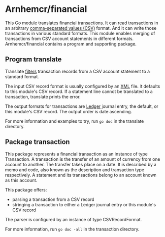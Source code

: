 # Arnhemcr/financial

This Go module translates financial transactions.
It can read transactions in an arbitrary [comma-separated values (CSV)] format.
And it can write those transactions in various standard formats.
This module enables merging of transactions from CSV account statements in different formats.
Arnhemcr/financial contains a program and supporting package.

## Program translate

Translate [filters] transaction records from a CSV account statement to a standard format.

The input CSV record format is usually configured by an [XML] file.
It defaults to this module's CSV record.
If a statement line cannot be translated to a transaction, translate prints the error.

The output formats for transactions are [Ledger] journal entry, the default,
or this module's CSV record.
The output order is date ascending.

For more information and examples to try, run `go doc` in the translate directory.

## Package transaction

This package represents a financial transaction as an instance of type Transaction.
A transaction is the transfer of an amount of currency from one account to another.
The transfer takes place on a date.
It is described by a memo and code,
also known as the description and transaction type respectively.
A statement and its transactions belong to an account known as this account.

This package offers:

  - parsing a transaction from a CSV record
  - stringing a transaction to either a Ledger journal entry or this module's CSV record

The parser is configured by an instance of type CSVRecordFormat.

For more information, run `go doc -all` in the transaction directory.

[comma-separated values (CSV)]: https://en.wikipedia.org/wiki/Comma-separated_values
[filters]: https://en.wikipedia.org/wiki/Filter_(software)
[Ledger]: https://en.wikipedia.org/wiki/Ledger_(software)
[XML]: https://en.wikipedia.org/wiki/XML
